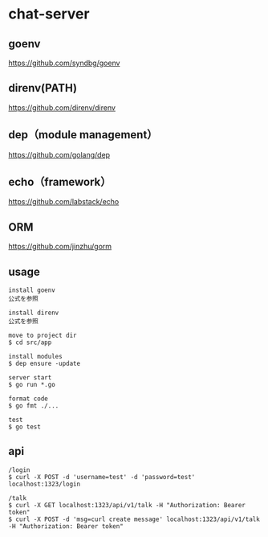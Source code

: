 # chat-server

## goenv

https://github.com/syndbg/goenv

## direnv(PATH)

https://github.com/direnv/direnv

## dep（module management）

https://github.com/golang/dep

## echo（framework）

https://github.com/labstack/echo

## ORM

https://github.com/jinzhu/gorm

## usage

```
install goenv
公式を参照

install direnv
公式を参照

move to project dir
$ cd src/app

install modules
$ dep ensure -update

server start
$ go run *.go

format code
$ go fmt ./...

test
$ go test
```

## api

```
/login
$ curl -X POST -d 'username=test' -d 'password=test' localhost:1323/login

/talk
$ curl -X GET localhost:1323/api/v1/talk -H "Authorization: Bearer token"
$ curl -X POST -d 'msg=curl create message' localhost:1323/api/v1/talk -H "Authorization: Bearer token"
```
